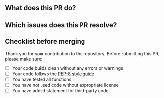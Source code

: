 ## What does this PR do?



## Which issues does this PR resolve?



## Checklist before merging

Thank you for your contribution to the repository. 
Before submitting this PR, please make sure:

- [ ] Your code builds clean without any errors or warnings
- [ ] Your code follows the [PEP-8 style guide](https://peps.python.org/pep-0008/)
- [ ] You have tested all functions
- [ ] You have not used code without appropriate license
- [ ] You have added statement for third-party code
